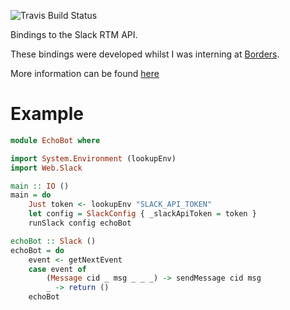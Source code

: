 ![Travis Build Status](https://travis-ci.org/mpickering/slack-api.svg?branch=master)

Bindings to the Slack RTM API.

These bindings were developed whilst I was interning at [Borders](http://www.borde.rs/).

More information can be found [here](https://api.slack.com/rtm)

Example
=======

``` haskell
module EchoBot where

import System.Environment (lookupEnv)
import Web.Slack

main :: IO ()
main = do
    Just token <- lookupEnv "SLACK_API_TOKEN"
    let config = SlackConfig { _slackApiToken = token }
    runSlack config echoBot

echoBot :: Slack ()
echoBot = do
    event <- getNextEvent
    case event of
        (Message cid _ msg _ _ _) -> sendMessage cid msg
        _ -> return ()
    echoBot
```
